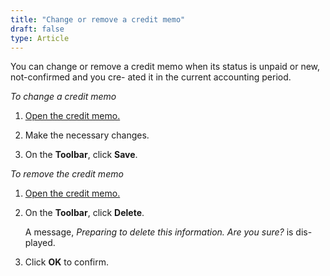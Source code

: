 ```yaml
---
title: "Change or remove a credit memo"
draft: false
type: Article
---
```


You can change or remove a credit memo when its status is unpaid or new, not-confirmed and you cre- ated it in the current accounting period.

*To change a credit memo*

1.  [Open the credit memo.](open-the-credit-memo.md)

2.  Make the necessary changes.

3.  On the **Toolbar**, click **Save**.

*To remove the credit memo*

1.  [Open the credit memo.](open-the-invoice.md)

2.  On the **Toolbar**, click **Delete**.

    A message, *Preparing to delete this information. Are you sure?* is dis- played.

3.  Click **OK** to confirm.